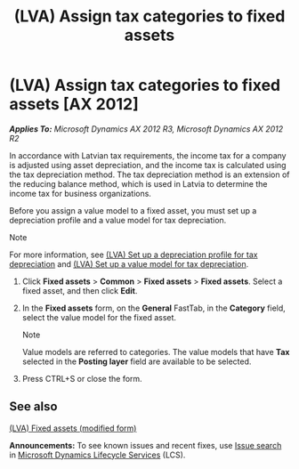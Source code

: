 ﻿---
title: (LVA) Assign tax categories to fixed assets
TOCTitle: (LVA) Assign tax categories to fixed assets
ms:assetid: a7ee3a33-a1af-4147-b5a0-14d10f61a295
ms:mtpsurl: https://technet.microsoft.com/en-us/library/JJ911008(v=AX.60)
ms:contentKeyID: 52075322
ms.date: 04/18/2014
mtps_version: v=AX.60
---

# (LVA) Assign tax categories to fixed assets [AX 2012]


_**Applies To:** Microsoft Dynamics AX 2012 R3, Microsoft Dynamics AX 2012 R2_

In accordance with Latvian tax requirements, the income tax for a company is adjusted using asset depreciation, and the income tax is calculated using the tax depreciation method. The tax depreciation method is an extension of the reducing balance method, which is used in Latvia to determine the income tax for business organizations.

Before you assign a value model to a fixed asset, you must set up a depreciation profile and a value model for tax depreciation.


> [!NOTE]
> <P>For more information, see <A href="lva-set-up-a-depreciation-profile-for-tax-depreciation.md">(LVA) Set up a depreciation profile for tax depreciation</A> and <A href="lva-set-up-a-value-model-for-tax-depreciation.md">(LVA) Set up a value model for tax depreciation</A>.</P>



1.  Click **Fixed assets** \> **Common** \> **Fixed assets** \> **Fixed assets**. Select a fixed asset, and then click **Edit**.

2.  In the **Fixed assets** form, on the **General** FastTab, in the **Category** field, select the value model for the fixed asset.
    

    > [!NOTE]
    > <P>Value models are referred to categories. The value models that have <STRONG>Tax</STRONG> selected in the <STRONG>Posting layer</STRONG> field are available to be selected.</P>



3.  Press CTRL+S or close the form.

## See also

[(LVA) Fixed assets (modified form)](https://technet.microsoft.com/en-us/library/jj910994\(v=ax.60\))

  
**Announcements:** To see known issues and recent fixes, use [Issue search](http://go.microsoft.com/fwlink/?linkid=389258) in [Microsoft Dynamics Lifecycle Services](http://go.microsoft.com/fwlink/?linkid=306505) (LCS).


